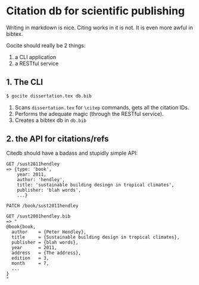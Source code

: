 # Citation db for scientific publishing

Writing in markdown is nice. Citing works in it is not. It is even more awful in
bibtex.

Gocite should really be 2 things:

1. a CLI application
2. a RESTful service

## 1. The CLI

```bash
$ gocite dissertation.tex db.bib
```

1. Scans `dissertation.tex` for `\citep` commands, gets all the citation IDs.
2. Performs the adequate magic (through the RESTful service).
3. Creates a bibtex db in `db.bib`


## 2. the API for citations/refs

Citedb should have a badass and stupidly simple API:

```
GET /sust2011hendley
=> {type: 'book',
    year: 2011,
    author: 'hendley',
    title: 'sustainable building desingn in tropical climates',
    publisher: 'blah words',
    ...}
    
PATCH /book/sust2011hendley

GET /sust2001hendley.bib
=> "
@book{book,
  author    = {Peter Hendley}, 
  title     = {Sustainable building design in tropical climates},
  publisher = {blah words},
  year      = 2011,
  address   = {The address},
  edition   = 3,
  month     = 7,
  ...
}
"
```
